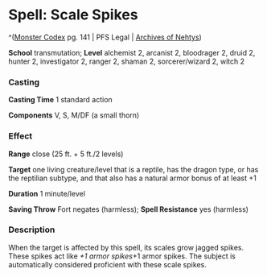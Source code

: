 # Spell: Scale Spikes

^([Monster Codex][ss-scale-spikes] pg. 141 | PFS Legal | [Archives of Nehtys][sn-scale-spikes])

**School** transmutation; **Level** alchemist 2, arcanist 2, bloodrager 2, druid 2, hunter 2, investigator 2, ranger 2, shaman 2, sorcerer/wizard 2, witch 2

### Casting

**Casting Time** 1 standard action  

**Components** V, S, M/DF (a small thorn)

### Effect

**Range** close (25 ft. + 5 ft./2 levels)  

**Target** one living creature/level that is a reptile, has the dragon type, or has the reptilian subtype, and that also has a natural armor bonus of at least +1  

**Duration** 1 minute/level  

**Saving Throw** Fort negates (harmless); **Spell Resistance** yes (harmless)

### Description

When the target is affected by this spell, its scales grow jagged spikes. These spikes act like _+1 armor spikes_+1 armor spikes. The subject is automatically considered proficient with these scale spikes.

[ss-scale-spikes]: http://paizo.com/products/btpy9926
[sn-scale-spikes]: http://www.archivesofnethys.com/SpellDisplay.aspx?ItemName=Scale%20Spikes
